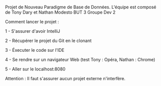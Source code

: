 Projet de Nouveau Paradigme de Base de Données.
L'équipe est composé de Tony Dary et Nathan Modesto
BUT 3 Groupe Dev 2

Comment lancer le projet : 

1 - S'assurer d'avoir IntelliJ

2 - Récupérer le projet du Git en le clonant

3 - Éxecuter le code sur l'IDE

4 - Se rendre sur un navigateur Web (test Tony : Opéra, Nathan : Chrome)

5 - Aller sur le localhost:8080

Attention :
Il faut s'assurer aucun projet externe n'interfère.
